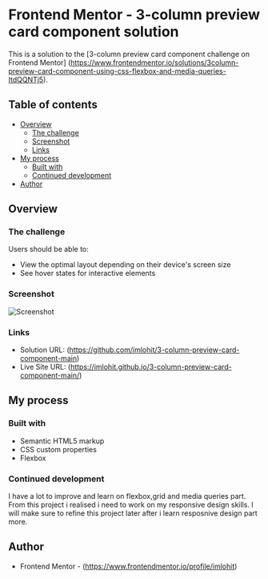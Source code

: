 # Frontend Mentor - 3-column preview card component solution

This is a solution to the [3-column preview card component challenge on Frontend Mentor]
(https://www.frontendmentor.io/solutions/3column-preview-card-component-using-css-flexbox-and-media-queries-ItdQQNTj5).

## Table of contents

- [Overview](#overview)
  - [The challenge](#the-challenge)
  - [Screenshot](#screenshot)
  - [Links](#links)
- [My process](#my-process)
  - [Built with](#built-with)
  - [Continued development](#continued-development)
- [Author](#author)


## Overview

### The challenge

Users should be able to:

- View the optimal layout depending on their device's screen size
- See hover states for interactive elements

### Screenshot

![Screenshot](https://user-images.githubusercontent.com/68186256/121175679-f95a2f80-c878-11eb-91a3-07c4f649f648.png)


### Links

- Solution URL: (https://github.com/imlohit/3-column-preview-card-component-main)
- Live Site URL: (https://imlohit.github.io/3-column-preview-card-component-main/)

## My process

### Built with

- Semantic HTML5 markup
- CSS custom properties
- Flexbox

### Continued development

I have a lot to improve and learn on flexbox,grid and media queries part. From this project i realised i need to work on my responsive design skills. 
I will make sure to refine this project later after i learn resposnive design part more.

## Author

- Frontend Mentor - (https://www.frontendmentor.io/profile/imlohit)


